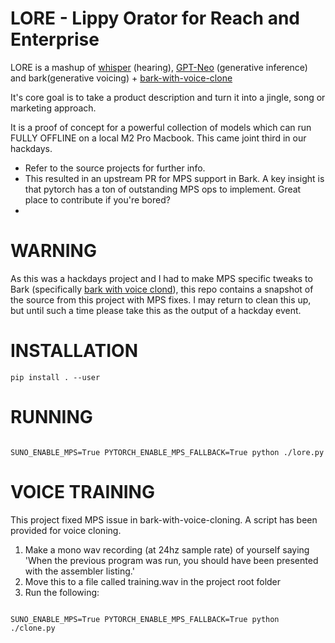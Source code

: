 # LORE - Lippy Orator for Reach and Enterprise

LORE is a mashup of [whisper](https://github.com/openai/whisper) (hearing), [GPT-Neo](https://github.com/EleutherAI/gpt-neo) (generative inference) and bark(generative voicing) + [bark-with-voice-clone](https://github.com/serp-ai/bark-with-voice-clone)

It's core goal is to take a product description and turn it into a jingle, song or marketing approach.

It is a proof of concept for a powerful collection of models which can run FULLY OFFLINE on a local M2 Pro Macbook.
This came joint third in our hackdays. 

* Refer to the source projects for further info. 
* This resulted in an upstream PR for MPS support in Bark. A key insight is that pytorch has a ton of outstanding MPS ops to implement. Great place to contribute if you're bored?
*

# WARNING

As this was a hackdays project and I had to make MPS specific tweaks to Bark (specifically [bark with voice clond](https://github.com/serp-ai/bark-with-voice-clone)), this repo contains
a snapshot of the source from this project with MPS fixes. I may return to clean this up, but until such a time please take this as the output of a hackday event.

# INSTALLATION

`pip install . --user`

# RUNNING

```

SUNO_ENABLE_MPS=True PYTORCH_ENABLE_MPS_FALLBACK=True python ./lore.py

```

# VOICE TRAINING

This project fixed MPS issue in bark-with-voice-cloning. A script has been provided for voice cloning.

1. Make a mono wav recording (at 24hz sample rate) of yourself saying 'When the previous program was run, you should have been presented with the assembler listing.'
1. Move this to a file called training.wav in the project root folder
1. Run the following:

```

SUNO_ENABLE_MPS=True PYTORCH_ENABLE_MPS_FALLBACK=True python ./clone.py

```


